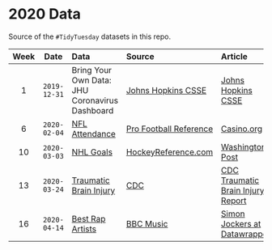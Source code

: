 # 2020 Data
Source of the `#TidyTuesday` datasets in this repo.

| Week | Date | Data | Source | Article
| :---: | :---: | :--- | :--- | :---|
| 1 | `2019-12-31` | Bring Your Own Data: JHU Coronavirus Dashboard | [Johns Hopkins CSSE](https://github.com/CSSEGISandData/COVID-19) | [Johns Hopkins CSSE](https://www.arcgis.com/apps/opsdashboard/index.html#/bda7594740fd40299423467b48e9ecf6)|
| 6 | `2020-02-04` | [NFL Attendance](2020-02-04/readme.md) | [Pro Football Reference](https://www.pro-football-reference.com/years/2002/index.htm) | [Casino.org](https://www.casino.org/record-and-attendance/) |
| 10 | `2020-03-03` | [NHL Goals](data/2020/2020-03-03/readme.md) | [HockeyReference.com](https://www.hockey-reference.com/leaders/goals_career.html) | [Washington Post](https://www.washingtonpost.com/graphics/2020/sports/capitals/ovechkin-700-goals/?utm_campaign=wp_graphics&utm_medium=social&utm_source=twitter)|
| 13 | `2020-03-24` | [Traumatic Brain Injury](2020-03-24/readme.md) | [CDC](https://www.cdc.gov/mmwr/volumes/68/wr/mm6810a1.htm) | [CDC Traumatic Brain Injury Report](https://www.cdc.gov/mmwr/volumes/68/wr/mm6810a1.htm) |
| 16 | `2020-04-14` | [Best Rap Artists](2020-04-14/readme.md) | [BBC Music](http://www.bbc.com/culture/story/20191007-the-greatest-hip-hop-songs-of-all-time-who-voted) | [Simon Jockers at Datawrapper](https://blog.datawrapper.de/best-hip-hop-songs-of-all-time-visualized/) |

